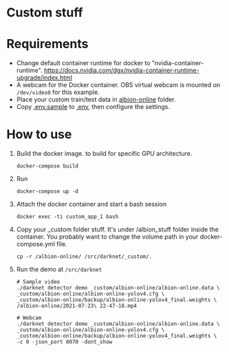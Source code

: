 # Custom stuff

# Requirements
- Change default container runtime for docker to "nvidia-container-runtime". 
<https://docs.nvidia.com/dgx/nvidia-container-runtime-upgrade/index.html>
- A webcam for the Docker container. OBS virtual webcam is mounted on `/dev/video0` for this example.
- Place your custom train/test data in [albion-online](albion-online) folder.
- Copy [.env.sample](.env.sample) to [.env](.env), then configure the settings.

# How to use
1. Build the docker image. 
to build for specific GPU architecture.
    ```
    docker-compose build
    ```

2. Run
    ```
    docker-compose up -d
    ```

3. Attach the docker container and start a bash session
    ```
    docker exec -ti custom_app_1 bash
    ```

4. Copy your _custom folder stuff. It's under /albion_stuff folder inside the container. You probably want to
change the volume path in your docker-compose.yml file.
    ```
    cp -r /albion-online/ /src/darknet/_custom/.
    ```

5. Run the demo at `/src/darknet`
    ```
    # Sample video
    ./darknet detector demo _custom/albion-online/albion-online.data \
    _custom/albion-online/albion-online-yolov4.cfg \
    _custom/albion-online/backup/albion-online-yolov4_final.weights \
    /albion-online/2021-07-23\ 22-47-18.mp4

    # Webcam
    ./darknet detector demo _custom/albion-online/albion-online.data \
    _custom/albion-online/albion-online-yolov4.cfg \
    _custom/albion-online/backup/albion-online-yolov4_final.weights \
    -c 0 -json_port 8070 -dont_show
    ```
